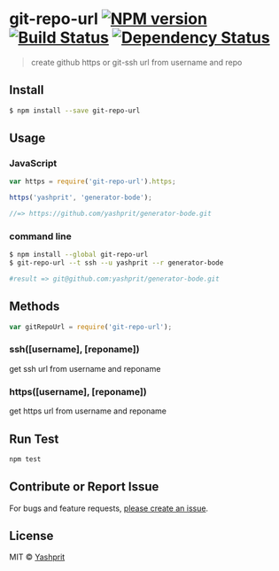 #  git-repo-url [![NPM version][npm-image]][npm-url] [![Build Status][travis-image]][travis-url] [![Dependency Status][daviddm-url]][daviddm-image]

> create github https or git-ssh url from username and repo


## Install

```sh
$ npm install --save git-repo-url
```

## Usage

### JavaScript

```js
var https = require('git-repo-url').https;

https('yashprit', 'generator-bode'); 

//=> https://github.com/yashprit/generator-bode.git
```

### command line

```sh
$ npm install --global git-repo-url
$ git-repo-url --t ssh --u yashprit --r generator-bode

#result => git@github.com:yashprit/generator-bode.git
```

## Methods

```js
var gitRepoUrl = require('git-repo-url');

```

### ssh([username], [reponame])

get ssh url from username and reponame 

### https([username], [reponame])

get https url from username and reponame


## Run Test
```sh
npm test
```

## Contribute or Report Issue
For bugs and feature requests, [please create an issue][issue-url].

## License

MIT © [Yashprit](yashprit.github.io)


[issue-url]: https://github.com/yashprit/git-repo-url/issues
[npm-url]: https://npmjs.org/package/git-repo-url
[npm-image]: https://badge.fury.io/js/git-repo-url.svg
[travis-url]: https://travis-ci.org/yashprit/git-repo-url
[travis-image]: https://travis-ci.org/yashprit/git-repo-url.svg?branch=master
[daviddm-url]: https://david-dm.org/yashprit/git-repo-url.svg?theme=shields.io
[daviddm-image]: https://david-dm.org/yashprit/git-repo-url

